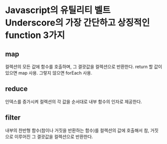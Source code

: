 # Javascript의 유틸리티 벨트 Underscore의 가장 간단하고 상징적인 function 3가지 

## map
컬렉션의 모든 값에 함수를 호출하며, 그 결괏값을 컬렉션으로 반환한다.
return 할 값이 있으면 map 사용. 그렇지 않으면 forEach 사용.

## reduce
인덱스를 증가시켜 컬렉션의 각 값을 순서대로 내부 함수의 인자로 제공한다.

## filter
내부의 찬반형 함수(참이나 거짓을 반환하는 함수)를 컬렉션의 값에 호출해서 참, 거짓으로 이루어진 그 결괏값을 컬렉션으로 반환한다.
